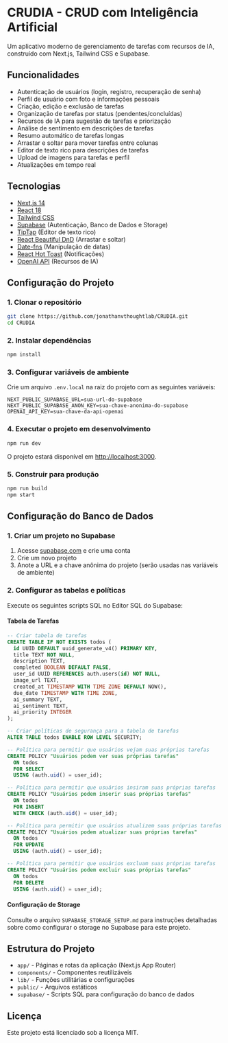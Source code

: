 # CRUDIA - CRUD com Inteligência Artificial

Um aplicativo moderno de gerenciamento de tarefas com recursos de IA, construído com Next.js, Tailwind CSS e Supabase.

## Funcionalidades

- Autenticação de usuários (login, registro, recuperação de senha)
- Perfil de usuário com foto e informações pessoais
- Criação, edição e exclusão de tarefas
- Organização de tarefas por status (pendentes/concluídas)
- Recursos de IA para sugestão de tarefas e priorização
- Análise de sentimento em descrições de tarefas
- Resumo automático de tarefas longas
- Arrastar e soltar para mover tarefas entre colunas
- Editor de texto rico para descrições de tarefas
- Upload de imagens para tarefas e perfil
- Atualizações em tempo real

## Tecnologias

- [Next.js 14](https://nextjs.org/)
- [React 18](https://reactjs.org/)
- [Tailwind CSS](https://tailwindcss.com/)
- [Supabase](https://supabase.io/) (Autenticação, Banco de Dados e Storage)
- [TipTap](https://tiptap.dev/) (Editor de texto rico)
- [React Beautiful DnD](https://github.com/atlassian/react-beautiful-dnd) (Arrastar e soltar)
- [Date-fns](https://date-fns.org/) (Manipulação de datas)
- [React Hot Toast](https://react-hot-toast.com/) (Notificações)
- [OpenAI API](https://openai.com/) (Recursos de IA)

## Configuração do Projeto

### 1. Clonar o repositório

```bash
git clone https://github.com/jonathanvthoughtlab/CRUDIA.git
cd CRUDIA
```

### 2. Instalar dependências

```bash
npm install
```

### 3. Configurar variáveis de ambiente

Crie um arquivo `.env.local` na raiz do projeto com as seguintes variáveis:

```
NEXT_PUBLIC_SUPABASE_URL=sua-url-do-supabase
NEXT_PUBLIC_SUPABASE_ANON_KEY=sua-chave-anonima-do-supabase
OPENAI_API_KEY=sua-chave-da-api-openai
```

### 4. Executar o projeto em desenvolvimento

```bash
npm run dev
```

O projeto estará disponível em [http://localhost:3000](http://localhost:3000).

### 5. Construir para produção

```bash
npm run build
npm start
```

## Configuração do Banco de Dados

### 1. Criar um projeto no Supabase

1. Acesse [supabase.com](https://supabase.com/) e crie uma conta
2. Crie um novo projeto
3. Anote a URL e a chave anônima do projeto (serão usadas nas variáveis de ambiente)

### 2. Configurar as tabelas e políticas

Execute os seguintes scripts SQL no Editor SQL do Supabase:

#### Tabela de Tarefas

```sql
-- Criar tabela de tarefas
CREATE TABLE IF NOT EXISTS todos (
  id UUID DEFAULT uuid_generate_v4() PRIMARY KEY,
  title TEXT NOT NULL,
  description TEXT,
  completed BOOLEAN DEFAULT FALSE,
  user_id UUID REFERENCES auth.users(id) NOT NULL,
  image_url TEXT,
  created_at TIMESTAMP WITH TIME ZONE DEFAULT NOW(),
  due_date TIMESTAMP WITH TIME ZONE,
  ai_summary TEXT,
  ai_sentiment TEXT,
  ai_priority INTEGER
);

-- Criar políticas de segurança para a tabela de tarefas
ALTER TABLE todos ENABLE ROW LEVEL SECURITY;

-- Política para permitir que usuários vejam suas próprias tarefas
CREATE POLICY "Usuários podem ver suas próprias tarefas"
  ON todos
  FOR SELECT
  USING (auth.uid() = user_id);

-- Política para permitir que usuários insiram suas próprias tarefas
CREATE POLICY "Usuários podem inserir suas próprias tarefas"
  ON todos
  FOR INSERT
  WITH CHECK (auth.uid() = user_id);

-- Política para permitir que usuários atualizem suas próprias tarefas
CREATE POLICY "Usuários podem atualizar suas próprias tarefas"
  ON todos
  FOR UPDATE
  USING (auth.uid() = user_id);

-- Política para permitir que usuários excluam suas próprias tarefas
CREATE POLICY "Usuários podem excluir suas próprias tarefas"
  ON todos
  FOR DELETE
  USING (auth.uid() = user_id);
```

#### Configuração de Storage

Consulte o arquivo `SUPABASE_STORAGE_SETUP.md` para instruções detalhadas sobre como configurar o storage no Supabase para este projeto.

## Estrutura do Projeto

- `app/` - Páginas e rotas da aplicação (Next.js App Router)
- `components/` - Componentes reutilizáveis
- `lib/` - Funções utilitárias e configurações
- `public/` - Arquivos estáticos
- `supabase/` - Scripts SQL para configuração do banco de dados

## Licença

Este projeto está licenciado sob a licença MIT. 